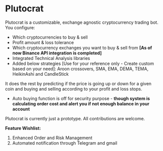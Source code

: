 # Plutocrat

Plutocrat is a customizable, exchange agnostic cryptocurrency trading bot. You configure:

* Which cryptocurrencies to buy & sell
* Profit amount & loss tolerance
* Which cryptocurrency exchanges you want to buy & sell from **[As of now Binance API integration is completed]**
* Integrated Technical Analysis libraries
* Added below strategies [Use for your reference only - Create custom based on your need]:
Aroon crossovers, SMA, EMA, DEMA, TEMA, HeikinAshi and CandleStick

It does the rest by predicting if the price is going up or down for a given coin and buying and selling according to your profit and loss stops.
* Auto buying function is off for security purpose - **though system is calculating order cost and alert you if not enough balance in your account**


Plutocrat is currently just a prototype. All contributions are welcome.

**Feature Wishlist:**
1. Enhanced Order and Risk Management
2. Automated notification through Telegram and gmail





